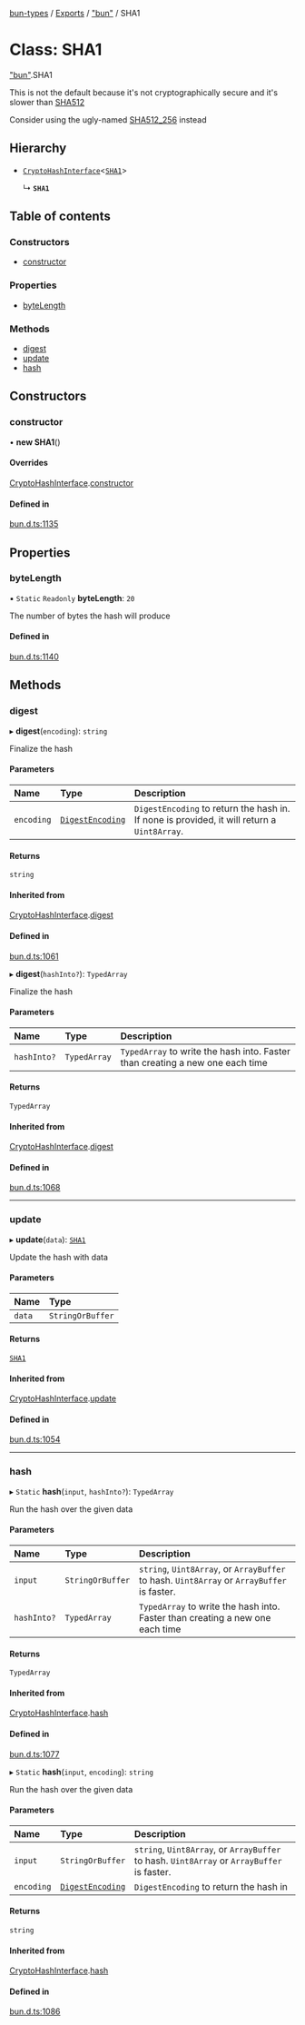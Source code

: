[bun-types](https://github.com/oven-sh/bun-types/blob/master/api-docs/README.md) / [Exports](https://github.com/oven-sh/bun-types/blob/master/api-docs/modules.md) / ["bun"](https://github.com/oven-sh/bun-types/blob/master/api-docs/modules/bun_.md) / SHA1

# Class: SHA1

["bun"](https://github.com/oven-sh/bun-types/blob/master/api-docs/modules/bun_.md).SHA1

This is not the default because it's not cryptographically secure and it's slower than [SHA512](https://github.com/oven-sh/bun-types/blob/master/api-docs/classes/bun_.SHA512.md)

Consider using the ugly-named [SHA512_256](https://github.com/oven-sh/bun-types/blob/master/api-docs/classes/bun_.SHA512_256.md) instead

## Hierarchy

- [`CryptoHashInterface`](https://github.com/oven-sh/bun-types/blob/master/api-docs/classes/bun_.CryptoHashInterface.md)<[`SHA1`](https://github.com/oven-sh/bun-types/blob/master/api-docs/classes/bun_.SHA1.md)\>

  ↳ **`SHA1`**

## Table of contents

### Constructors

- [constructor](https://github.com/oven-sh/bun-types/blob/master/api-docs/classes/bun_.SHA1.md#constructor)

### Properties

- [byteLength](https://github.com/oven-sh/bun-types/blob/master/api-docs/classes/bun_.SHA1.md#bytelength)

### Methods

- [digest](https://github.com/oven-sh/bun-types/blob/master/api-docs/classes/bun_.SHA1.md#digest)
- [update](https://github.com/oven-sh/bun-types/blob/master/api-docs/classes/bun_.SHA1.md#update)
- [hash](https://github.com/oven-sh/bun-types/blob/master/api-docs/classes/bun_.SHA1.md#hash)

## Constructors

### constructor

• **new SHA1**()

#### Overrides

[CryptoHashInterface](https://github.com/oven-sh/bun-types/blob/master/api-docs/classes/bun_.CryptoHashInterface.md).[constructor](https://github.com/oven-sh/bun-types/blob/master/api-docs/classes/bun_.CryptoHashInterface.md#constructor)

#### Defined in

[bun.d.ts:1135](https://github.com/valgaze/bun-types/blob/6f8dbf8/bun.d.ts#L1135)

## Properties

### byteLength

▪ `Static` `Readonly` **byteLength**: ``20``

The number of bytes the hash will produce

#### Defined in

[bun.d.ts:1140](https://github.com/valgaze/bun-types/blob/6f8dbf8/bun.d.ts#L1140)

## Methods

### digest

▸ **digest**(`encoding`): `string`

Finalize the hash

#### Parameters

| Name | Type | Description |
| :------ | :------ | :------ |
| `encoding` | [`DigestEncoding`](https://github.com/oven-sh/bun-types/blob/master/api-docs/modules/bun_.md#digestencoding) | `DigestEncoding` to return the hash in. If none is provided, it will return a `Uint8Array`. |

#### Returns

`string`

#### Inherited from

[CryptoHashInterface](https://github.com/oven-sh/bun-types/blob/master/api-docs/classes/bun_.CryptoHashInterface.md).[digest](https://github.com/oven-sh/bun-types/blob/master/api-docs/classes/bun_.CryptoHashInterface.md#digest)

#### Defined in

[bun.d.ts:1061](https://github.com/valgaze/bun-types/blob/6f8dbf8/bun.d.ts#L1061)

▸ **digest**(`hashInto?`): `TypedArray`

Finalize the hash

#### Parameters

| Name | Type | Description |
| :------ | :------ | :------ |
| `hashInto?` | `TypedArray` | `TypedArray` to write the hash into. Faster than creating a new one each time |

#### Returns

`TypedArray`

#### Inherited from

[CryptoHashInterface](https://github.com/oven-sh/bun-types/blob/master/api-docs/classes/bun_.CryptoHashInterface.md).[digest](https://github.com/oven-sh/bun-types/blob/master/api-docs/classes/bun_.CryptoHashInterface.md#digest)

#### Defined in

[bun.d.ts:1068](https://github.com/valgaze/bun-types/blob/6f8dbf8/bun.d.ts#L1068)

___

### update

▸ **update**(`data`): [`SHA1`](https://github.com/oven-sh/bun-types/blob/master/api-docs/classes/bun_.SHA1.md)

Update the hash with data

#### Parameters

| Name | Type |
| :------ | :------ |
| `data` | `StringOrBuffer` |

#### Returns

[`SHA1`](https://github.com/oven-sh/bun-types/blob/master/api-docs/classes/bun_.SHA1.md)

#### Inherited from

[CryptoHashInterface](https://github.com/oven-sh/bun-types/blob/master/api-docs/classes/bun_.CryptoHashInterface.md).[update](https://github.com/oven-sh/bun-types/blob/master/api-docs/classes/bun_.CryptoHashInterface.md#update)

#### Defined in

[bun.d.ts:1054](https://github.com/valgaze/bun-types/blob/6f8dbf8/bun.d.ts#L1054)

___

### hash

▸ `Static` **hash**(`input`, `hashInto?`): `TypedArray`

Run the hash over the given data

#### Parameters

| Name | Type | Description |
| :------ | :------ | :------ |
| `input` | `StringOrBuffer` | `string`, `Uint8Array`, or `ArrayBuffer` to hash. `Uint8Array` or `ArrayBuffer` is faster. |
| `hashInto?` | `TypedArray` | `TypedArray` to write the hash into. Faster than creating a new one each time |

#### Returns

`TypedArray`

#### Inherited from

[CryptoHashInterface](https://github.com/oven-sh/bun-types/blob/master/api-docs/classes/bun_.CryptoHashInterface.md).[hash](https://github.com/oven-sh/bun-types/blob/master/api-docs/classes/bun_.CryptoHashInterface.md#hash)

#### Defined in

[bun.d.ts:1077](https://github.com/valgaze/bun-types/blob/6f8dbf8/bun.d.ts#L1077)

▸ `Static` **hash**(`input`, `encoding`): `string`

Run the hash over the given data

#### Parameters

| Name | Type | Description |
| :------ | :------ | :------ |
| `input` | `StringOrBuffer` | `string`, `Uint8Array`, or `ArrayBuffer` to hash. `Uint8Array` or `ArrayBuffer` is faster. |
| `encoding` | [`DigestEncoding`](https://github.com/oven-sh/bun-types/blob/master/api-docs/modules/bun_.md#digestencoding) | `DigestEncoding` to return the hash in |

#### Returns

`string`

#### Inherited from

[CryptoHashInterface](https://github.com/oven-sh/bun-types/blob/master/api-docs/classes/bun_.CryptoHashInterface.md).[hash](https://github.com/oven-sh/bun-types/blob/master/api-docs/classes/bun_.CryptoHashInterface.md#hash)

#### Defined in

[bun.d.ts:1086](https://github.com/valgaze/bun-types/blob/6f8dbf8/bun.d.ts#L1086)
